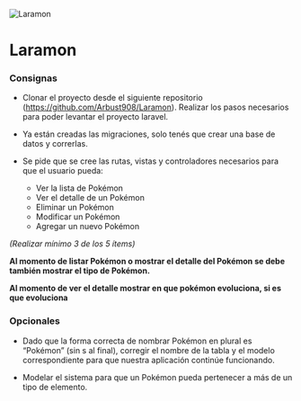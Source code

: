 ![Laramon](https://i.imgur.com/pe5Yffp.png "Logo Laramon")
# Laramon

### Consignas
+ Clonar el proyecto desde el siguiente repositorio (https://github.com/Arbust908/Laramon). Realizar los pasos necesarios para poder levantar el proyecto laravel.

+ Ya están creadas las migraciones, solo tenés que crear una base de datos y correrlas.

+ Se pide que se cree las rutas, vistas y controladores necesarios para que el usuario pueda:

  * Ver la lista de Pokémon
  * Ver el detalle de un Pokémon
  * Eliminar un Pokémon
  * Modificar un Pokémon
  * Agregar un nuevo Pokémon

_(Realizar mínimo 3 de los 5 ítems)_

**Al momento de listar Pokémon o mostrar el detalle del Pokémon se debe también mostrar el tipo de Pokémon.**

**Al momento de ver el detalle mostrar en que pokémon evoluciona, si es que evoluciona**


### Opcionales
+ Dado que la forma correcta de nombrar Pokémon en plural es “Pokémon” (sin s al final), corregir el nombre de la tabla y el modelo correspondiente para que nuestra aplicación continúe funcionando.

+ Modelar el sistema para que un Pokémon pueda pertenecer a más de un tipo de elemento.
